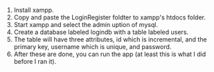 1) Install xampp.
2) Copy and paste the LoginRegister foldter to xampp's htdocs folder.
3) Start xampp and select the admin uption of mysql.
4) Create a database labeled logindb with a table labeled users.
5) The table will have three attributes, id which is incremental, and the primary key, username which is unique, and password.
6) After these are done, you can run the app (at least this is what I did before I ran it).
